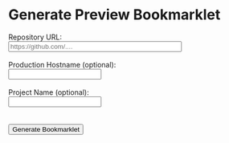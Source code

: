 # Generate Preview Bookmarklet

<div id="form">
<label for="giturl">Repository URL:</label><br>
<input id="giturl" placeholder="https://github.com/...." size="40"><br>
<br>
<label for="outerhost">Production Hostname (optional): </label><br>
<input id="outerhost"><br>
<br>
<label for="project">Project Name (optional): </label><br>
<input id="project"><br>
<br>
<input type="hidden" id="title"><br>
<button onclick="run()">Generate Bookmarklet</button>
<br>
<br>
</div>

<div id="book" style="display:none">
<p>
    Drag and Drop the image below to your bookmark bar...
</p>
<a id="bookmark" title="Helix Preview" href="">
  <img title="Helix Preview" alt="Helix Preview" src="/helix_logo.png" style="height: 32px">
</a>
<p>
    ...or <button onclick="copy()">copy</button> the <b>Link Address</b> of the image and add the bookmark manually.
</p>

</div>

<script>
  function copy() {
    const text = document.getElementById('bookmark').href;
    navigator.clipboard.writeText(text)
  }

  function run() {
    let giturl = document.getElementById('giturl').value;
    const outerHost = document.getElementById('outerhost').value;
    const title = document.getElementById('title').value;
    const project = document.getElementById('project').value;
    if (!giturl) {
      alert('repository url is mandatory.');
      return;
    }
    giturl = new URL(giturl);
    const segs = giturl.pathname.substring(1).split('/');
    const owner = segs[0];
    const repo = segs[1];
    const ref = segs[3] || 'master';

    const innerHost = `${ref !== 'master' ? `${ref}--` : ''}${repo}--${owner}.hlx.page`;

    const code = [
      'javascript:(() => {',
      'window.hlxPreviewBookmarklet = {project:'${project}',innerHost:'${innerHost}',outerHost:'${outerHost}'}";`,
      'const script = document.createElement("script");',
      `script.src="//${window.location.host}/bookmarklets/preview.js";`,
      'document.body.appendChild(script);',
      '})();',
    ].join('');
    const bm=document.getElementById('bookmark');
    bm.href = code;
    if (title) {
      bm.setAttribute('title', title);
      const img=bm.querySelector('img');
      img.setAttribute('title', title);
      img.setAttribute('alt', title);
    }
    document.getElementById('book').style.display = 'block';
  }

  function init() {
    let autorun=false;
    const params = new URLSearchParams(window.location.search);
    params.forEach((v,k) => {
      const field = document.getElementById(k);
      if (!field) return;
      field.value = v;
      autorun = true;
      if (k === 'title') {
        document.getElementById('form').style.display = 'none';
      }
    })
    if (autorun) run();
  }

  init();
</script>

